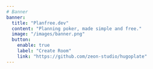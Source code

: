 ```yaml
---
# Banner
banner:
  title: "Planfree.dev"
  content: "Planning poker, made simple and free."
  image: "/images/banner.png"
  button:
    enable: true
    label: "Create Room"
    link: "https://github.com/zeon-studio/hugoplate"
---
```

